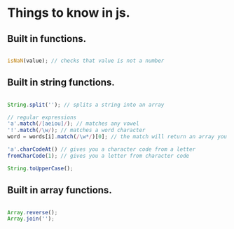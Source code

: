 # Things to know in js.

## Built in functions.
```javascript

isNaN(value); // checks that value is not a number

```

## Built in string functions.
```javascript

String.split(''); // splits a string into an array

// regular expressions
'a'.match(/[aeiou]/); // matches any vowel
'!'.match(/\w/); // matches a word character
word = words[i].match(/\w*/)[0]; // the match will return an array you can get the word and assign it to a variable by [] syntax.

'a'.charCodeAt() // gives you a character code from a letter
fromCharCode(1); // gives you a letter from character code

String.toUpperCase();


```

## Built in array functions.
```javascript

Array.reverse();
Array.join('');

```
